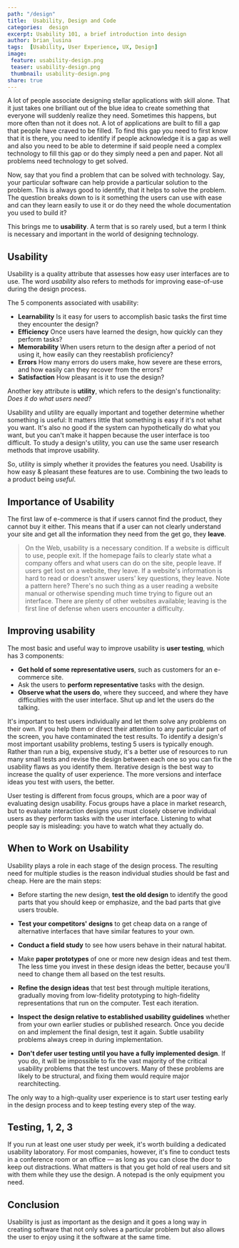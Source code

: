 ```yaml
---
path: "/design"
title:  Usability, Design and Code
categories:  design
excerpt: Usability 101, a brief introduction into design
author: brian_lusina
tags:  [Usability, User Experience, UX, Design]
image:
 feature: usability-design.png
 teaser: usability-design.png
 thumbnail: usability-design.png
share: true
---
```


A lot of people associate designing stellar applications with skill alone. That it just takes one brilliant out of the blue idea to create something that everyone will suddenly realize they need. Sometimes this happens, but more often than not it does not. A lot of applications are built to fill a gap that people have craved to be filled. To find this gap you need to first know that it is there, you need to identify if people acknowledge it is a gap as well and also you need to be able to determine if said people need a complex technology to fill this gap or do they simply need a pen and paper. Not all problems need technology to get solved.

Now, say that you find a problem that can be solved with technology. Say, your particular software can help provide a particular solution to the problem. This is always good to identify, that it helps to solve the problem. The question breaks down to is it something the users can use with ease and can they learn easily to use it or do they need the whole documentation you used to build it?

This brings me to **usability**. A term that is so rarely used, but a term I think is necessary and important in the world of designing technology.

## Usability

Usability is a quality attribute that assesses how easy user interfaces are to use. The word _usability_ also refers to methods for improving ease-of-use during the design process.

The 5 components associated with usability:

- **Learnability** Is it easy for users to accomplish basic tasks the first time they encounter the design?
- **Efficiency** Once users have learned the design, how quickly can they perform tasks?
- **Memorability** When users return to the design after a period of not using it, how easily can they reestablish proficiency?
- **Errors** How many errors do users make, how severe are these errors, and how easily can they recover from the errors?
- **Satisfaction** How pleasant is it to use the design?

Another key attribute is **utility**, which refers to the design's functionality: _Does it do what users need?_

Usability and utility are equally important and together determine whether something is useful: It matters little that something is easy if it's not what you want. It's also no good if the system can hypothetically do what you want, but you can't make it happen because the user interface is too difficult. To study a design's utility, you can use the same user research methods that improve usability.

So, utility is simply whether it provides the features you need. Usability is how easy & pleasant these features are to use. Combining the two leads to a product being _useful_.

## Importance of Usability

The first law of e-commerce is that if users cannot find the product, they cannot buy it either. This means that if a user can not clearly understand your site and get all the information they need from the get go, they **leave**.

> On the Web, usability is a necessary condition. If a website is difficult to use, people exit. If the homepage fails to clearly state what a company offers and what users can do on the site, people leave. If users get lost on a website, they leave. If a website's information is hard to read or doesn't answer users' key questions, they leave. Note a pattern here? There's no such thing as a user reading a website manual or otherwise spending much time trying to figure out an interface. There are plenty of other websites available; leaving is the first line of defense when users encounter a difficulty.

## Improving usability

The most basic and useful way to improve usability is **user testing**, which has 3 components:

- **Get hold of some representative users**, such as customers for an e-commerce site.
- Ask the users to **perform representative** tasks with the design.
- **Observe what the users do**, where they succeed, and where they have difficulties with the user interface. Shut up and let the users do the talking.

It's important to test users individually and let them solve any problems on their own. If you help them or direct their attention to any particular part of the screen, you have contaminated the test results.
To identify a design's most important usability problems, testing 5 users is typically enough. Rather than run a big, expensive study, it's a better use of resources to run many small tests and revise the design between each one so you can fix the usability flaws as you identify them. Iterative design is the best way to increase the quality of user experience. The more versions and interface ideas you test with users, the better.

User testing is different from focus groups, which are a poor way of evaluating design usability. Focus groups have a place in market research, but to evaluate interaction designs you must closely observe individual users as they perform tasks with the user interface. Listening to what people say is misleading: you have to watch what they actually do.

## When to Work on Usability

Usability plays a role in each stage of the design process. The resulting need for multiple studies is the reason individual studies should be fast and cheap. Here are the main steps:

- Before starting the new design, **test the old design** to identify the good parts that you should keep or emphasize, and the bad parts that give users trouble.

- **Test your competitors' designs** to get cheap data on a range of alternative interfaces that have similar features to your own.

- **Conduct a field study** to see how users behave in their natural habitat.

- Make **paper prototypes** of one or more new design ideas and test them. The less time you invest in these design ideas the better, because you'll need to change them all based on the test results.

- **Refine the design ideas** that test best through multiple iterations, gradually moving from low-fidelity prototyping to high-fidelity representations that run on the computer. Test each iteration.

- **Inspect the design relative to established usability guidelines** whether from your own earlier studies or published research.
  Once you decide on and implement the final design, test it again. Subtle usability problems always creep in during implementation.

- **Don't defer user testing until you have a fully implemented design**. If you do, it will be impossible to fix the vast majority of the critical usability problems that the test uncovers. Many of these problems are likely to be structural, and fixing them would require major rearchitecting.

The only way to a high-quality user experience is to start user testing early in the design process and to keep testing every step of the way.

## Testing, 1, 2, 3

If you run at least one user study per week, it's worth building a dedicated usability laboratory. For most companies, however, it's fine to conduct tests in a conference room or an office — as long as you can close the door to keep out distractions. What matters is that you get hold of real users and sit with them while they use the design. A notepad is the only equipment you need.

## Conclusion

Usability is just as important as the design and it goes a long way in creating software that not only solves a particular problem but also allows the user to enjoy using it the software at the same time.
